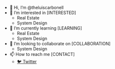 - 👋 Hi, I’m @theluiscarbonell
- 👀 I’m interested in [INTERESTED]
  - Real Estate
  - System Design
- 🌱 I’m currently learning [LEARNING]
  - Real Estate
  - System Design
- 💞️ I’m looking to collaborate on [COLLABORATION]
  - System Design
- 📫 How to reach me [CONTACT]
  - [🐦 Twitter](https://twitter.com/thecarbonell)

<!---
theluiscarbonell/theluiscarbonell is a ✨ special ✨ repository because its `README.md` (this file) appears on your GitHub profile.
You can click the Preview link to take a look at your changes.
--->
